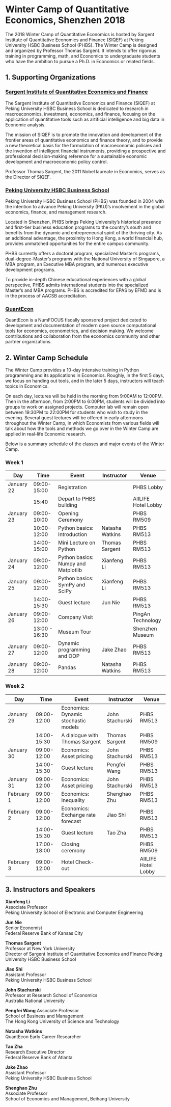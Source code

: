 # Winter Camp of Quantitative Economics, Shenzhen 2018

The 2018 Winter Camp of Quantitative Economics is hosted by Sargent Institute of Quantitative Economics and Finance (SIQEF) at Peking University HSBC Business School (PHBS). The Winter Camp is designed and organized by Professor Thomas Sargent. It intends to offer rigorous training in programming, math, and Economics to undergraduate students who have the ambition to pursue a Ph.D. in Economics or related fields. 

## 1. Supporting Organizations

### [**Sargent Institute of Quantitative Economics and Finance**](http://siqef.phbs.pku.edu.cn/en/)

The Sargent Institute of Quantitative Economics and Finance (SIQEF) at Peking University HSBC Business School is dedicated to research in macroeconomics, investment, economics, and finance, focusing on the application of quantitative tools such as artificial intelligence and big data in Economic analysis.

The mission of SIQEF is to promote the innovation and development of the frontier areas of quantitative economics and finance theory, and to provide a new theoretical basis for the formulation of macroeconomic policies and the invention of intelligent financial instruments, providing a prospective and professional decision-making reference for a sustainable economic development and macroeconomic policy control.

Professor Thomas Sargent, the 2011 Nobel laureate in Economics, serves as the Director of SIQEF.



### [**Peking University HSBC Business School**](http://english.phbs.pku.edu.cn/)
Peking University HSBC Business School (PHBS) was founded in 2004 with the intention to advance Peking University (PKU)’s involvement in the global economics, finance, and management research. 

Located in Shenzhen, PHBS brings Peking University’s historical presence and first-tier business education programs to the country’s south and benefits from the dynamic and entrepreneurial spirit of the thriving city. As an additional advantage, the proximity to Hong Kong, a world financial hub, provides unmatched opportunities for the entire campus community. 

PHBS currently offers a doctoral program, specialized Master’s programs, dual-degree-Master’s programs with the National University of Singapore, a MBA program, an Executive MBA program, and numerous executive development programs. 

To provide in-depth Chinese educational experiences with a global perspective, PHBS admits international students into the specialized Master’s and MBA programs. PHBS is accredited for EPAS by EFMD and is in the process of AACSB accreditation.



### [**QuantEcon**](https://quantecon.org/)

QuantEcon is a NumFOCUS fiscally sponsored project dedicated to development and documentation of modern open source computational tools for economics, econometrics, and decision making. We welcome contributions and collaboration from the economics community and other partner organizations.



## 2. Winter Camp Schedule

The Winter Camp provides a 10-day intensive training in Python programming and its
applications in Economics. Roughly, in the first 5 days, we focus on handing out tools, and in the
later 5 days, instructors will teach topics in Economics.

On each day, lectures will be held in the morning from 9:00AM to 12:00PM. Then in the
afternoon, from 2:00PM to 6:00PM, students will be divided into groups to work on assigned
projects. Computer lab will remain open between 19:30PM to 22:00PM for students who wish to study in the evening. Several guest lectures will be offered in early afternoons throughout the Winter Camp, in which
Economists from various fields will talk about how the tools and methods we go over in the
Winter Camp are applied in real-life Economic research.

Below is a summary schedule of the classes and major events of the Winter Camp.

### Week 1

| Day        | Time          | Event                               | Instructor      | Venue               |
| ---------- | ------------- | ----------------------------------- | --------------- | ------------------- |
| January 22 | 09:00-15:00   | Registration                        |                 | PHBS Lobby          |
|            | 15:40         | Depart to PHBS building             |                 | AIILIFE Hotel Lobby |
| January 23 | 09:00-10:00   | Opening Ceremony                    |                 | PHBS RM509          |
|            | 10:00-12:00   | Python basics: Introduction         | Natasha Watkins | PHBS RM513          |
|            | 14:00-15:00   | Mini Lecture on Python              | Thomas Sargent  | PHBS RM513          |
| January 24 | 09:00-12:00   | Python basics: Numpy and Matplotlib | Xianfeng Li     | PHBS RM513          |
| January 25 | 09:00-12:00   | Python basics: SymPy and SciPy      | Xianfeng Li     | PHBS RM513          |
|            | 14:00-15:30   | Guest lecture                       | Jun Nie         | PHBS RM513          |
| January 26 | 09:00-12:00   | Company Visit                       |                 | PingAn Technology   |
|            | 13:00 - 16:30 | Museum Tour                         |                 | Shenzhen Museum     |
| January 27 | 09:00-12:00   | Dynamic programming and OOP         | Jake Zhao       | PHBS RM513          |
| January 28 | 09:00-12:00   | Pandas                              | Natasha Watkins | PHBS RM513          |


### Week 2

| Day        | Time        | Event                                | Instructor      | Venue               |
| ---------- | ----------- | ------------------------------------ | --------------- | ------------------- |
| January 29 | 09:00-12:00 | Economics: Dynamic stochastic models | John Stachurski | PHBS RM513          |
|            | 14:00-15:30 | A dialogue with Thomas Sargent       | Thomas Sargent  | PHBS RM509          |
| January 30 | 09:00-12:00 | Economics: Asset pricing             | John Stachurski | PHBS RM513          |
|            | 14:00-15:30 | Guest lecture                        | Pengfei Wang    | PHBS RM513          |
| January 31 | 09:00-12:00 | Economics: Asset pricing             | John Stachurski | PHBS RM513          |
| February 1 | 09:00-12:00 | Economics: Inequality                | Shenghao Zhu    | PHBS RM513          |
| February 2 | 09:00-12:00 | Economics: Exchange rate forecast    | Jiao Shi        | PHBS RM513          |
|            | 14:00-15:30 | Guest lecture                        | Tao Zha         | PHBS RM513          |
|            | 17:00-18:00 | Closing ceremony                     |                 | PHBS RM509          |
| February 3 | 09:00-12:00 | Hotel Check-out                      |                 | AIILIFE Hotel Lobby |


## 3. Instructors and Speakers
**Xianfeng Li**                                           
Associate Professor                        
Peking University School of Electronic and Computer Engineering 

**Jun Nie**                                                
Senior Economist   
Federal Reserve Bank of Kansas City

**Thomas Sargent**                              
Professor at New York University                                        
Director of Sargent Institute of Quantitative Economics and Finance 
Peking University HSBC Business School

**Jiao Shi**                                           
Assistant Professor                          
Peking University HSBC Business School

**John Stachurski**                                 
Professor at Research School of Economics         
Australia National University

**Pengfei Wang**
Associate Professor                        
School of Business and Management                                     
The Hong Kong University of Science and Technology

**Natasha Watkins**                               
QuantEcon Early Career Researcher 

**Tao Zha**                                              
Research Executive Director  
Federal Reserve Bank of Atlanta 

**Jake Zhao**                                            
Assistant Professor                          
Peking University HSBC Business School

**Shenghao Zhu**                                   
Associate Professor                          
School of Economics and Management, Beihang University

